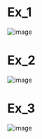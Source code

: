 # Ex_1
![image](https://user-images.githubusercontent.com/104380929/184615813-2ddc6fcc-c595-4b85-917f-82f8fc8ce673.png)

# Ex_2
![image](https://user-images.githubusercontent.com/104380929/184615895-ed46f011-feaf-4ac8-a4f0-4113e6e0ecbb.png)

# Ex_3
![image](https://user-images.githubusercontent.com/104380929/184624567-7f7c1450-5bae-4686-80d2-be0647af4781.png)
